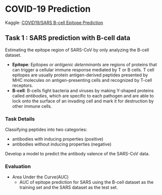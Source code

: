 # COVID-19 Prediction
Kaggle: [COVID19/SARS B-cell Epitope Prediction](https://www.kaggle.com/futurecorporation/epitope-prediction)

## Task 1 : SARS prediction with B-cell data
Estimating the epitope region of SARS-CoV by only analyzing the B-cell dataset.

* **Epitope**: Epitopes or *antigenic determinants* are regions of proteins that can trigger a cellular immune response mediated by T or B cells. T cell epitopes are usually protein antigen-derived peptides presented by MHC molecules on antigen-presenting cells and recognized by T-cell receptors.
* **B-cell**: B-cells fight bacteria and viruses by making Y-shaped proteins called *antibodies*, which are specific to each pathogen and are able to lock onto the surface of an invading cell and mark it for destruction by other immune cells.

### Task Details
Classifying peptides into two categories: 
* antibodies with inducing properties (positive)
* antibodies without inducing properties (negative)

Develop a model to predict the antibody valence of the SARS-CoV data.

### Evaluation
* Area Under the Curve(AUC)
  * AUC of epitope prediction for SARS using the B-cell dataset as the training set and the SARS dataset as the test set.
